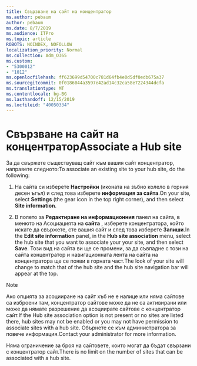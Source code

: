 ```yaml
---
title: Свързване на сайт на концентратор
ms.author: pebaum
author: pebaum
ms.date: 8/7/2019
ms.audience: ITPro
ms.topic: article
ROBOTS: NOINDEX, NOFOLLOW
localization_priority: Normal
ms.collection: Adm_O365
ms.custom:
- "5300012"
- "1012"
ms.openlocfilehash: ff623699d54700c781d64fb4e0d5df0edb675a37
ms.sourcegitcommit: 0f0186044a3597e42ad14c32ca58e7224344dcfa
ms.translationtype: MT
ms.contentlocale: bg-BG
ms.lasthandoff: 12/15/2019
ms.locfileid: "40050334"
---
```

# <a name="associate-a-hub-site"></a><span data-ttu-id="38ac4-102">Свързване на сайт на концентратор</span><span class="sxs-lookup"><span data-stu-id="38ac4-102">Associate a Hub site</span></span>

<span data-ttu-id="38ac4-103">За да свържете съществуващ сайт към вашия сайт концентратор, направете следното:</span><span class="sxs-lookup"><span data-stu-id="38ac4-103">To associate an existing site to your hub site, do the following:</span></span>
  
1. <span data-ttu-id="38ac4-104">На сайта си изберете **Настройки** (иконата на зъбно колело в горния десен ъгъл) и след това изберете **информация за сайта**.</span><span class="sxs-lookup"><span data-stu-id="38ac4-104">On your site, select **Settings** (the gear icon in the top right corner), and then select **Site information**.</span></span>

2. <span data-ttu-id="38ac4-105">В полето за **Редактиране на информационния** панел на сайта, в менюто на Асоциацията на **сайта** , изберете концентратора, който искате да свържете, сте вашия сайт и след това изберете **Запиши**.</span><span class="sxs-lookup"><span data-stu-id="38ac4-105">In the **Edit site information** panel, in the **Hub site association** menu, select the hub site that you want to associate your your site, and then select **Save**.</span></span> <span data-ttu-id="38ac4-106">Този вид на сайта ви ще се промени, за да съвпадне с този на сайта концентратор и навигационната лента на сайта на концентратора ще се появи в горната част.</span><span class="sxs-lookup"><span data-stu-id="38ac4-106">The look of your site will change to match that of the hub site and the hub site navigation bar will appear at the top.</span></span>

 > [!Note]
><span data-ttu-id="38ac4-107">Ако опцията за асоцииране на сайт хъб не е налице или няма сайтове са изброени там, концентратор сайтове може да не са активирани или може да нямате разрешение да асоциирате сайтове с концентратор сайт.</span><span class="sxs-lookup"><span data-stu-id="38ac4-107">If the Hub site association option is not present or no sites are listed there, hub sites may not be enabled or you may not have permission to associate sites with a hub site.</span></span> <span data-ttu-id="38ac4-108">Обърнете се към администратора за повече информация.</span><span class="sxs-lookup"><span data-stu-id="38ac4-108">Contact your administrator for more information.</span></span>
>
><span data-ttu-id="38ac4-109">Няма ограничение за броя на сайтовете, които могат да бъдат свързани с концентратор сайт.</span><span class="sxs-lookup"><span data-stu-id="38ac4-109">There is no limit on the number of sites that can be associated with a hub site.</span></span>
  